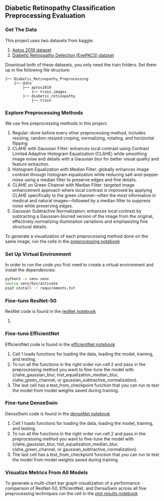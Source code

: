 ## Diabetic Retinopathy Classification Preprocessing Evaluation
### Get The Data
This project uses two datasets from kaggle:
1. [Aptos 2019 dataset](https://www.kaggle.com/competitions/aptos2019-blindness-detection)
2. [Diabetic Retinopathy Detection (EyePACS) dataset](https://www.kaggle.com/competitions/diabetic-retinopathy-detection)

Download both of these datasets, you only need the train folders. Set them up in the following file structure:

```
├── Diabetic_Retinopathy_Preprocessing
    ├── data
        ├── aptos2019
            ├── train_images
        ├── diabetic_retinopathy
            ├── train
```
### Explore Preprocessing Methods
We use five preprocessing methods in this project.
1. Regular: done before every other preprocessing method, includes resizing, random resized croping, normalizing, rotating, and horizontal flipping
2. CLAHE with Gaussian Filter: enhances local contrast using Contrast Limited Adaptive Histogram Equalization (CLAHE) while smoothing image noise and details with a Gaussian blur for better visual quality and feature extraction.
3. Histogram Equalization with Median Filter: globally enhances image contrast through histogram equalization while reducing salt-and-pepper noise using a median filter to preserve edges and fine details.
4. CLAHE on Green Channel with Median Filter: targeted image enhancement approach where local contrast is improved by applying CLAHE specifically to the green channel—often the most informative in medical and natural images—followed by a median filter to suppress noise while preserving edges.
5. Gaussian Subtractive Normalization: enhances local contrast by subtracting a Gaussian-blurred version of the image from the original, effectively normalizing illumination variations and emphasizing fine structural details.

To generate a visualization of each preprocessing method done on the same image, run the cells in the [preprocessing notebook](preprocessing.ipynb)

### Set Up Virtual Environment
In order to run the code you first need to create a virtual environment and install the dependencies:
```bash
python3 -m venv venv
source venv/bin/activate
pip3 install -r requirements.txt
```

### Fine-tune ResNet-50
ResNet code is found in the [resNet notebook]()

1. 

### Fine-tune EfficientNet
EfficientNet code is found in the [efficientNet notebook](efficientNet.ipynb)

1. Cell 1 loads functions for loading the data, loading the model, training, and testing.
2. To run all the functions in the right order run cell 2 and pass in the preprocessing method you want to fine-tune the model with (clahe_gaussian_blur,  hist_equalization_median_blur, clahe_green_channel, or gaussian_subtractive_normalization).
3. The last cell has a test_from_checkpoint function that you can run to test the model from model weights saved during training.

### Fine-tune DenseSwin
DenseSwin code is found in the [denseNet notebook](denseNet.ipynb)

1. Cell 1 loads functions for loading the data, loading the model, training, and testing.
2. To run all the functions in the right order run cell 2 and pass in the preprocessing method you want to fine-tune the model with (clahe_gaussian_blur,  hist_equalization_median_blur, clahe_green_channel, or gaussian_subtractive_normalization).
3. The last cell has a test_from_checkpoint function that you can run to test the model from model weights saved during training.

### Visualize Metrics From All Models
To generate a multi-chart bar graph visualization of a performance comparison of ResNet-50, EfficientNet, and DenseSwin across all five preprocessing techniques run the cell in the [plot results notebook](plot_results.ipynb)

